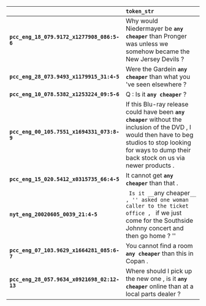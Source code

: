 |                                             | `token_str`                                                                                                                                                                                                  |
|:--------------------------------------------|:-------------------------------------------------------------------------------------------------------------------------------------------------------------------------------------------------------------|
| **`pcc_eng_18_079.9172_x1277908_086:5-6`**  | Why would Niedermayer be __``any cheaper``__ than Pronger was unless we somehow became the New Jersey Devils ?                                                                                               |
| **`pcc_eng_28_073.9493_x1179915_31:4-5`**   | Were the Gardein __``any cheaper``__ than what you 've seen elsewhere ?                                                                                                                                      |
| **`pcc_eng_10_078.5382_x1253224_09:5-6`**   | Q : Is it __``any cheaper``__ ?                                                                                                                                                                              |
| **`pcc_eng_00_105.7551_x1694331_073:8-9`**  | If this Blu-ray release could have been __``any cheaper``__ without the inclusion of the DVD , I would then have to beg studios to stop looking for ways to dump their back stock on us via newer products . |
| **`pcc_eng_15_020.5412_x0315735_66:4-5`**   | It cannot get __``any cheaper``__ than that .                                                                                                                                                                |
| **`nyt_eng_20020605_0039_21:4-5`**          | `` Is it __``any cheaper``__ , '' asked one woman caller to the ticket office , `` if we just come for the Southside Johnny concert and then go home ? ''                                                    |
| **`pcc_eng_07_103.9629_x1664281_085:6-7`**  | You cannot find a room __``any cheaper``__ than this in Copan .                                                                                                                                              |
| **`pcc_eng_28_057.9634_x0921698_02:12-13`** | Where should I pick up the new one , is it __``any cheaper``__ online than at a local parts dealer ?                                                                                                         |